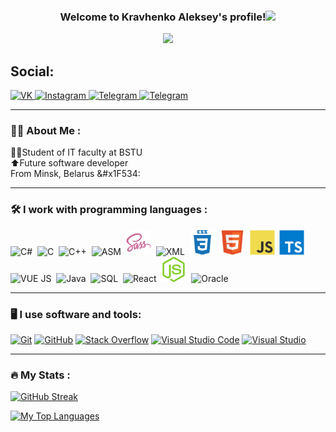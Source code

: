 <h3 align="center">
  Welcome to Kravhenko Aleksey's profile!<img src="https://media.giphy.com/media/hvRJCLFzcasrR4ia7z/giphy.gif" width="28"> 
</h3>

<div id="header" align="center">
  <img src="https://media.giphy.com/media/bGgsc5mWoryfgKBx1u/giphy.gif" width="100"/>
</div>

<h2>Social:</h2>

<div id="badges">
  <a href="https://vk.com/kravchenkoaleksey">
    <img src="https://img.shields.io/badge/VK-blue?style=for-the-badge&logo=VK&logoColor=white" alt="VK"/>
  </a>
  <a href="https://www.instagram.com/kravchenko__aleksey/">
    <img src="https://img.shields.io/badge/Instagram-red?style=for-the-badge&logo=instagram&logoColor=white" alt="Instagram"/>
  </a>
  <a href="https://t.me/A1ek7eeey">
    <img src="https://img.shields.io/badge/Telegram-blue?style=for-the-badge&logo=telegram&logoColor=white" alt="Telegram"/>
  </a>
  <a href="https://github.com/Alek7eeey">
    <img src="https://img.shields.io/badge/GitHub-black?style=for-the-badge&logo=github&logoColor=white" alt="Telegram"/>
  </a>
</div>

---

### :woman_technologist: About Me :
:man_student:Student of IT faculty at BSTU<br>
:arrow_up:Future software developer<br>
From Minsk, Belarus &#x1F534:

---
### :hammer_and_wrench: I work with programming languages :

<div>
<img src="https://img.icons8.com/color/512/c-sharp-logo.png"  title="C#" alt="C#" width="40" height="40"/>&nbsp;
<img src="https://img.icons8.com/color/512/c-programming.png"  title="C" alt="C" width="40" height="40"/>&nbsp;
<img src="https://img.icons8.com/color/512/c-plus-plus-logo.png"  title="C++" alt="C++" width="40" height="40"/>&nbsp;
<img src="https://cdn-icons-png.flaticon.com/512/1088/1088504.png" title="ASM" alt="ASM" width="40" height="40"/>&nbsp;
<img src="https://github.com/devicons/devicon/blob/master/icons/sass/sass-original.svg"  title="SASS" alt="SASS" width="40" height="40"/>&nbsp;
<img src="https://cdn-icons-png.flaticon.com/512/1183/1183670.png"  title="XML" alt="XML" width="40" height="40"/>&nbsp;
<img src="https://github.com/devicons/devicon/blob/master/icons/css3/css3-plain-wordmark.svg"  title="CSS3" alt="CSS" width="40" height="40"/>&nbsp;
<img src="https://github.com/devicons/devicon/blob/master/icons/html5/html5-original.svg" title="HTML5" alt="HTML" width="40" height="40"/>&nbsp;
<img src="https://github.com/devicons/devicon/blob/master/icons/javascript/javascript-original.svg" title="JavaScript" alt="JavaScript" width="40" height="40"/>&nbsp;
<img src="https://github.com/devicons/devicon/blob/master/icons/typescript/typescript-original.svg" title="TypeScript" alt="TypeScript" width="40" height="40"/>&nbsp;  
<img src="https://img.icons8.com/color/512/vue-js.png" title="VUE JS" alt="VUE JS" width="40" height="40"/>&nbsp;
<img src="https://cdn-icons-png.flaticon.com/512/1183/1183669.png" title="Java" alt="Java" width="40" height="40"/>&nbsp;
<img src="https://cdn-icons-png.flaticon.com/512/2772/2772128.png" title="SQL" alt="SQL" width="40" height="40"/>&nbsp; 
<img src="https://cdn-icons-png.flaticon.com/512/1183/1183672.png" title="React" alt="React" width="40" height="40"/>&nbsp; 
<img src="https://github.com/devicons/devicon/blob/master/icons/nodejs/nodejs-original.svg" title="NodeJS" alt="NodeJS" width="40" height="40"/>&nbsp; 
<img src="http://getdrawings.com/free-icon/oracle-db-icon-65.png" title="Oracle" alt="Oracle" width="40" height="40"/>&nbsp; 
</div>

---

### :desktop_computer: I use software and tools:
<p>
    <a href="https://git-scm.com/"><img alt="Git" src="https://img.shields.io/badge/Git-F05033.svg?style=flat-square&logo=git&logoColor=white"></a>
    <a href="https://github.com/"><img alt="GitHub" src="https://img.shields.io/badge/GitHub-000001.svg?style=flat-square&logo=github&logoColor=white"></a>
    <a href="https://ru.stackoverflow.com/"><img alt="Stack Overflow" src="https://img.shields.io/badge/-Stack%20Overflow-FE7A16?style=flat-square&logo=stack-overflow&logoColor=white"></a>
    <a href="https://code.visualstudio.com/"><img alt="Visual Studio Code" src="https://img.shields.io/badge/Visual%20Studio%20Code-0078d7.svg?style=flat-square&logo=visual-studio-code&logoColor=white"></a>
    <a href="https://visualstudio.microsoft.com/"><img alt="Visual Studio" src="https://img.shields.io/badge/Visual%20Studio-8b00ff.svg?style=flat-square&logo=visual-studio&logoColor=ffffff"></a>
 </p>
 
---

### :fire: My Stats :
[![GitHub Streak](http://github-readme-streak-stats.herokuapp.com?user=Alek7eeey&theme=dark&background=000000)](https://git.io/streak-stats)

  <a href="https://github.com/Alek7eeey"><img alt="My Top Languages" src="https://github-readme-stats.vercel.app/api/top-langs/?username=DimaXDD&langs_count=8&layout=compact&theme=react&hide_border=true&bg_color=1F222E&title_color=F85D7F&icon_color=F8D866&hide=Jupyter%20Notebook" height="192px"/></a>
